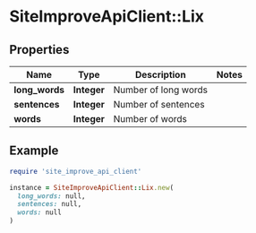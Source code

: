 # SiteImproveApiClient::Lix

## Properties

| Name | Type | Description | Notes |
| ---- | ---- | ----------- | ----- |
| **long_words** | **Integer** | Number of long words |  |
| **sentences** | **Integer** | Number of sentences |  |
| **words** | **Integer** | Number of words |  |

## Example

```ruby
require 'site_improve_api_client'

instance = SiteImproveApiClient::Lix.new(
  long_words: null,
  sentences: null,
  words: null
)
```


